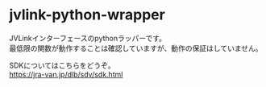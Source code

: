 # jvlink-python-wrapper
JVLinkインターフェースのpythonラッパーです。  
最低限の関数が動作することは確認していますが、動作の保証はしていません。

SDKについてはこちらをどうぞ。  
https://jra-van.jp/dlb/sdv/sdk.html
